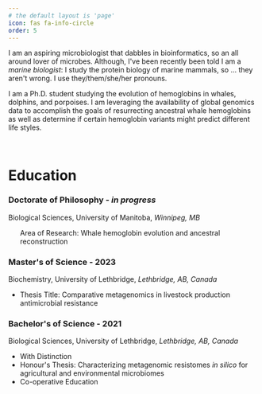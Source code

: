 ```yaml
---
# the default layout is 'page'
icon: fas fa-info-circle
order: 5
---
```


I am an aspiring microbiologist that dabbles in bioinformatics, so an all around lover of microbes. Although, I've been recently been told I am a <i>marine biologist</i>: I study the protein biology of marine mammals, so ... they aren't wrong. I use they/them/she/her pronouns.

I am a Ph.D. student studying the evolution of hemoglobins in whales, dolphins, and porpoises. I am leveraging the availability of global genomics data to accomplish the goals of resurrecting ancestral whale hemoglobins as well as determine if certain hemoglobin variants might predict different life styles.

<br>

# Education

### Doctorate of Philosophy - <i>in progress</i>

Biological Sciences, University of Manitoba, <i>Winnipeg, MB</i>
<ul>
    Area of Research: Whale hemoglobin evolution and ancestral reconstruction
</ul>

### Master's of Science - 2023

Biochemistry, University of Lethbridge, <i>Lethbridge, AB, Canada</i>
<ul>
  <li>Thesis Title:  Comparative metagenomics in livestock production antimicrobial resistance</li>
</ul>

### Bachelor's of Science - 2021

Biological Sciences, University of Lethbridge, <i>Lethbridge, AB, Canada</i>

<ul>
  <li>With Distinction</li>
  <li>Honour's Thesis: Characterizing metagenomic resistomes <i>in silico</i> for agricultural and environmental microbiomes</li>
  <li>Co-operative Education</li>
</ul>